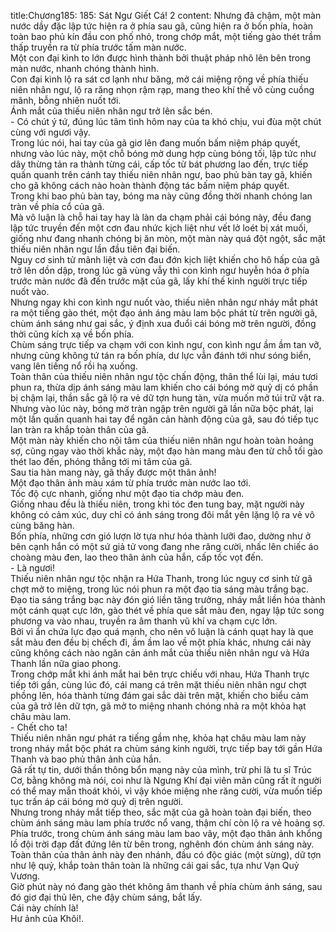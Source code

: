 title:Chương185: 185: Sát Ngư Giết Cá! 2
content:
Nhưng đã chậm, một màn nước dầy đặc lập tức hiện ra ở phía sau gã, cũng hiện ra ở bốn phía, hoàn toàn bao phủ kín đầu con phố nhỏ, trong chớp mắt, một tiếng gào thét trầm thấp truyền ra từ phía trước tấm màn nước.<br>Một con đại kình to lớn được hình thành bởi thuật pháp nhô lên bên trong màn nước, nhanh chóng thành hình.<br>Con đại kình lộ ra sát cơ lạnh như băng, mở cái miệng rộng về phía thiếu niên nhân ngư, lộ ra răng nhọn rậm rạp, mang theo khí thế vô cùng cuồng mãnh, bỗng nhiên nuốt tới.<br>Ánh mắt của thiếu niên nhân ngư trở lên sắc bén.<br>- Có chút ý tứ, đúng lúc tâm tình hôm nay của ta khó chịu, vui đùa một chút cùng với ngươi vậy.<br>Trong lúc nói, hai tay của gã giơ lên đang muốn bấm niệm pháp quyết, nhưng vào lúc này, một chỗ bóng mờ dung hợp cùng bóng tối, lập tức như dây thừng tản ra thành từng cái, cấp tốc từ bát phương lao đến, trực tiếp quấn quanh trên cánh tay thiếu niên nhân ngư, bao phủ bàn tay gã, khiến cho gã không cách nào hoàn thành động tác bấm niệm pháp quyết.<br>Trong khi bao phủ bàn tay, bóng ma này cũng đồng thời nhanh chóng lan tràn về phía cổ của gã.<br>Mà vô luận là chỗ hai tay hay là làn da chạm phải cái bóng này, đều đang lập tức truyền đến một cơn đau nhức kịch liệt như vết lở loét bị xát muối, giống như đang nhanh chóng bị ăn mòn, một màn này quá đột ngột, sắc mặt thiếu niên nhân ngư lần đầu tiên đại biến.<br>Nguy cơ sinh tử mãnh liệt và cơn đau đớn kịch liệt khiến cho hô hấp của gã trở lên dồn dập, trong lúc gã vùng vẫy thì con kình ngư huyễn hóa ở phía trước màn nước đã đến trước mặt của gã, lấy khí thế kinh người trực tiếp nuốt vào.<br>Nhưng ngay khi con kình ngư nuốt vào, thiếu niên nhân ngư nháy mắt phát ra một tiếng gào thét, một đạo ánh áng màu lam bộc phát từ trên người gã, chùm ánh sáng như gai sắc, ý định xua đuổi cái bóng mờ trên người, đồng thời cũng kích xạ về bốn phía.<br>Chùm sáng trực tiếp va chạm với con kình ngư, con kình ngư ầm ầm tan vỡ, nhưng cũng không tứ tán ra bốn phía, dư lực vẫn đánh tới như sóng biển, vang lên tiếng nổ rồi hạ xuống.<br>Toàn thân của thiếu niên nhân ngư tộc chấn động, thân thể lùi lại, máu tươi phun ra, thừa dịp ánh sáng màu lam khiến cho cái bóng mờ quỷ dị có phần bị chậm lại, thần sắc gã lộ ra vẻ dữ tợn hung tàn, vừa muốn mở túi trữ vật ra.<br>Nhưng vào lúc này, bóng mờ tràn ngập trên người gã lần nữa bộc phát, lại một lần quấn quanh hai tay để ngăn cản hành động của gã, sau đó tiếp tục lan tràn ra khắp toàn thân của gã.<br>Một màn này khiến cho nội tâm của thiếu niên nhân ngư hoàn toàn hoảng sợ, cũng ngay vào thời khắc này, một đạo hàn mang màu đen từ chỗ tối gào thét lao đến, phóng thẳng tới mi tâm của gã.<br>Sau tia hàn mang này, gã thấy được một thân ảnh!<br>Một đạo thân ảnh màu xám từ phía trước màn nước lao tới.<br>Tốc độ cực nhanh, giống như một đạo tia chớp màu đen.<br>Giống nhau đều là thiếu niên, trong khi tóc đen tung bay, mặt người này không có cảm xúc, duy chỉ có ánh sáng trong đôi mắt yên lặng lộ ra vẻ vô cùng băng hàn.<br>Bốn phía, những cơn gió lượn lờ tựa như hóa thành lưỡi đao, dường như ở bên cạnh hắn có một sứ giả tử vong đang nhe răng cười, nhấc lên chiếc áo choàng màu đen, lao theo thân ảnh của hắn, cấp tốc vọt đến.<br>- Là ngươi!<br>Thiếu niên nhân ngư tộc nhận ra Hứa Thanh, trong lúc nguy cơ sinh tử gã chợt mở to miệng, trong lúc nói phun ra một đạo tia sáng màu trắng bạc.<br>Đạo tia sáng trắng bạc này đón gió liền tăng trưởng, nháy mắt liền hóa thành một cánh quạt cực lớn, gào thét về phía que sắt màu đen, ngay lập tức song phương va vào nhau, truyền ra âm thanh vũ khí va chạm cực lớn.<br>Bởi vì ẩn chứa lực đạo quá mạnh, cho nên vô luận là cánh quạt hay là que sắt màu đen đều bị chếch đi, ầm ầm lao về một phía khác, nhưng cái này cũng không cách nào ngăn cản ánh mắt của thiếu niên nhân ngư và Hứa Thanh lần nữa giao phong.<br>Trong chớp mắt khi ánh mắt hai bên trực chiếu với nhau, Hứa Thanh trực tiếp tới gần, cùng lúc đó, cái mang cá trên mặt thiếu niên nhân ngư chợt phồng lên, hóa thành từng đám gai sắc dài trên mặt, khiến cho biểu cảm của gã trở lên dữ tợn, gã mở to miệng nhanh chóng nhả ra một khỏa hạt châu màu lam.<br>- Chết cho ta!<br>Thiếu niên nhân ngư phát ra tiếng gầm nhẹ, khỏa hạt châu màu lam này trong nháy mắt bộc phát ra chùm sáng kinh người, trực tiếp bay tới gần Hứa Thanh và bao phủ thân ảnh của hắn.<br>Gã rất tự tin, dưới thần thông bổn mạng này của mình, trừ phi là tu sĩ Trúc Cơ, bằng không mà nói, coi như là Ngưng Khí đại viên mãn cũng rất ít người có thể may mắn thoát khỏi, vì vậy khóe miệng nhe răng cười, vừa muốn tiếp tục trấn áp cái bóng mờ quỷ dị trên người.<br>Nhưng trong nháy mắt tiếp theo, sắc mặt của gã hoàn toàn đại biến, theo chùm ánh sáng màu lam phía trước nổ vang, thậm chí còn lộ ra vẻ hoảng sợ.<br>Phía trước, trong chùm ánh sáng màu lam bao vây, một đạo thân ảnh khổng lồ đội trời đạp đất đứng lên từ bên trong, nghênh đón chùm ánh sáng này.<br>Toàn thân của thân ảnh này đen nhánh, đầu có độc giác (một sừng), dữ tợn như lệ quỷ, khắp toàn thân toàn là những cái gai sắc, tựa như Vạn Quỷ Vương.<br>Giờ phút này nó đang gào thét không âm thanh về phía chùm ánh sáng, sau đó giơ đại thủ lên, che đậy chùm sáng, bắt lấy.<br>Cái này chính là!<br>Hư ảnh của Khôi!.<br>